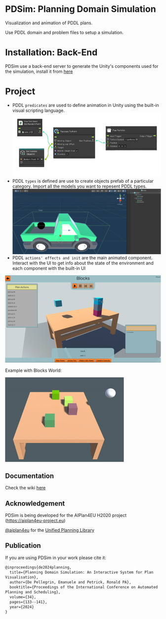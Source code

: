 # PDSim: Planning Domain Simulation
Visualization and animation of PDDL plans.

Use PDDL domain and problem files to setup a simulation.

# Installation: Back-End
PDSim use a back-end server to generate the Unity's components used for the simulation, install it from [here](https://github.com/Cryoscopic-E/PDSim-Backend)

# Project

- PDDL `predicates` are used to define animation in Unity using the built-in visual scripting language.
![Animation Example](./readme_img/animation.png)
- PDDL `types` is defined are use to create objects prefab of a particular category. Import all the models you want to repesent PDDL types.
![Type Customisation](./readme_img/type.png)
- PDDL `actions' effects and init` are the main animated component. Interact with the UI to get info about the state of the environment and each component with the built-in UI

![PDSim UI](./readme_img/ui.png)

Example with Blocks World:

![BLOCKS WORLD ANIMATION](./readme_img/pdsim.gif)


## Documentation
Check the wiki [here](https://github.com/Cryoscopic-E/PDSim/wiki)

## Acknowledgement
PDSim is being developed for the AIPlan4EU H2020 project (https://aiplan4eu-project.eu)

[@aiplan4eu](https://github.com/aiplan4eu) for the [Unified Planning Library](https://github.com/aiplan4eu/unified-planning)

## Publication
If you are using PDSim in your work please cite it:
```
@inproceedings{de2024planning,
  title={Planning Domain Simulation: An Interactive System for Plan Visualisation},
  author={De Pellegrin, Emanuele and Petrick, Ronald PA},
  booktitle={Proceedings of the International Conference on Automated Planning and Scheduling},
  volume={34},
  pages={133--141},
  year={2024}
}
```
